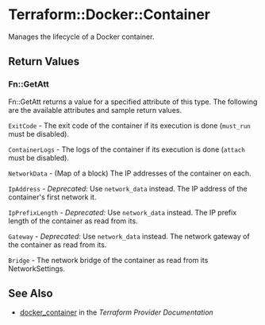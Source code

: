 # Terraform::Docker::Container

Manages the lifecycle of a Docker container.

## Return Values

### Fn::GetAtt

Fn::GetAtt returns a value for a specified attribute of this type. The following are the available attributes and sample return values.

`ExitCode` - The exit code of the container if its execution is done (`must_run` must be disabled).

`ContainerLogs` - The logs of the container if its execution is done (`attach` must be disabled).

`NetworkData` - (Map of a block) The IP addresses of the container on each.

`IpAddress` - *Deprecated:* Use `network_data` instead. The IP address of the container's first network it.

`IpPrefixLength` - *Deprecated:* Use `network_data` instead. The IP prefix length of the container as read from its.

`Gateway` - *Deprecated:* Use `network_data` instead. The network gateway of the container as read from its.

`Bridge` - The network bridge of the container as read from its NetworkSettings.

## See Also

* [docker_container](https://www.terraform.io/docs/providers/docker/r/container.html) in the _Terraform Provider Documentation_